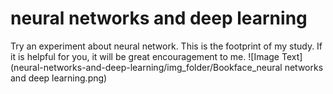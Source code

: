 # neural networks and deep learning
Try an experiment about neural network.
This is the footprint of my study.
If it is helpful for you, it will be great encouragement to me.
![Image Text](neural-networks-and-deep-learning/img_folder/Bookface_neural networks and deep learning.png)
